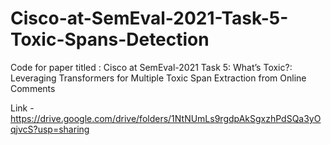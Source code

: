 # Cisco-at-SemEval-2021-Task-5-Toxic-Spans-Detection
Code for paper titled : Cisco at SemEval-2021 Task 5: What’s Toxic?: Leveraging Transformers for Multiple Toxic Span Extraction from Online Comments


Link - https://drive.google.com/drive/folders/1NtNUmLs9rgdpAkSgxzhPdSQa3yOqjvcS?usp=sharing
